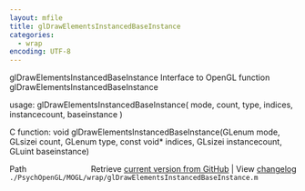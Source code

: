 ```yaml
---
layout: mfile
title: glDrawElementsInstancedBaseInstance
categories:
  - wrap
encoding: UTF-8
---
```


glDrawElementsInstancedBaseInstance  Interface to OpenGL function glDrawElementsInstancedBaseInstance  

usage:  glDrawElementsInstancedBaseInstance( mode, count, type, indices, instancecount, baseinstance )  

C function:  void glDrawElementsInstancedBaseInstance(GLenum mode, GLsizei count, GLenum type, const void\* indices, GLsizei instancecount, GLuint baseinstance)  


<div class="code_header" style="text-align:right;">
  <span style="float:left;">Path&nbsp;&nbsp;</span> <span class="counter">Retrieve <a href=
  "https://raw.github.com/Psychtoolbox-3/Psychtoolbox-3/beta/./PsychOpenGL/MOGL/wrap/glDrawElementsInstancedBaseInstance.m">current version from GitHub</a> | View <a href=
  "https://github.com/Psychtoolbox-3/Psychtoolbox-3/commits/beta/./PsychOpenGL/MOGL/wrap/glDrawElementsInstancedBaseInstance.m">changelog</a></span>
</div>
<div class="code">
  <code>./PsychOpenGL/MOGL/wrap/glDrawElementsInstancedBaseInstance.m</code>
</div>
